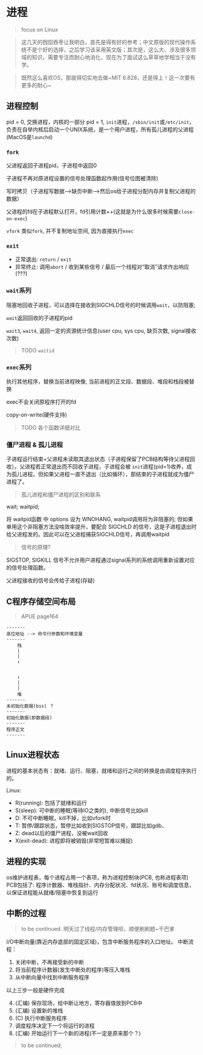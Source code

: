 # 进程

> focus on Linux

> 这几天的囫囵吞枣让我明白，首先是得有好的参考；中文原版的现代操作系统不是个好的选择，之后学习该采用英文版；其次是，这么大、涉及很多领域的知识，需要专注而耐心地消化，现在为了面试这么草草地学相当于没有学。

> 既然这么喜欢OS，那就得切实地去做~MIT 6.828，还是得上！这一次要有更多的耐心~

## 进程控制

pid = 0, 交换进程，内核的一部分
pid = 1, `init`进程，`/sbin/init`或`/etc/init`，负责在自举内核后启动一个UNIX系统，是一个用户进程，所有孤儿进程的父进程 (MacOS是`launchd`)

### `fork`

父进程返回子进程pid，子进程中返回0

子进程不再对原进程设置的信号处理函数起作用(信号位图被清除)

写时拷贝（子进程写数据-->缺页中断-->然后os给子进程分配内存并复制父进程的数据）

父进程的fd在子进程默认打开，fd引用计数++(这就是为什么很多时候需要`close-on-exec`)

`vfork` 类似`fork`, 并不复制地址空间, 因为直接执行`exec`

### `exit`

- 正常退出: `return` / `exit`
- 异常终止: 调用`abort` / 收到某些信号 / 最后一个线程对“取消”请求作出响应(???)

### `wait`系列

阻塞地回收子进程，可以选择在接收到SIGCHLD信号的时候调用`wait`，以防阻塞;

`wait`返回回收的子进程的pid

`wait3`, `wait4`, 返回一定的资源统计信息(user cpu, sys cpu, 缺页次数, signal接收次数)

> TODO `waitid`

### `exec`系列

执行其他程序，替换当前进程映像, 当前进程的正文段、数据段、堆段和栈段被替换

exec不会关闭原程序打开的fd

copy-on-write(硬件支持)

> TODO 各个函数详细对比

### 僵尸进程 & 孤儿进程

子进程运行结束+父进程未读取其退出状态（子进程保留了PCB结构等待父进程回收）。父进程若正常退出而不回收子进程，子进程会被 `init`进程(pid=1)收养，成为孤儿进程。但如果父进程一直不退出（比如循环），那结束的子进程就成为僵尸进程了。
> 孤儿进程和僵尸进程的区别和联系

wait; waitpid;

将 waitpid函数 中 options 设为 WNOHANG, waitpid调用将为非阻塞的; 但如果单用这个非阻塞方法没啥效率提升，要配合 SIGCHLD 的信号，这是子进程退出时给父进程发的。因此可以在父进程捕获SIGCHLD信号，再调用waitpid

> 信号的原理?

SIGSTOP, SIGKILL 信号不允许用户进程通过signal系列的系统调用重新设置对应的信号处理函数。

父进程接收的信号会传给子进程(存疑)

## C程序存储空间布局

> APUE page164

```
-------
高位地址 --> 命令行参数和环境变量
-------
    栈
    |
    |
    ↓


    ↑
    |
    |
    堆
-------
未初始化数据(bss) ？
-------
初始化数据(即数据段)
-------
程序正文
-------
```
## Linux进程状态

进程的基本状态有：就绪、运行、阻塞，就绪和运行之间的转换是由调度程序执行的。

Linux:
- R(running): 包括了就绪和运行
- S(sleep): 可中断的睡眠(等待IO之类的), 中断信号比如kill
- D: 不可中断睡眠，kill不掉，比如vfork时
- T: 暂停/跟踪状态，暂停比如收到SIGSTOP信号，跟踪比如gdb、
- Z: dead以后的僵尸进程，没被wait回收
- X(exit-dead): 进程即将被销毁(非常短暂难以捕捉)


## 进程的实现

os维护进程表，每个进程占用一个表项，称为进程控制块(PCB, 也称进程表项)
PCB包括了: 程序计数器、堆栈指针、内存分配状况、fd状况、账号和调度信息，以保证进程能从就绪/阻塞中恢复到运行

## 中断的过程

> to be continued. 明天过了线程/内存管理呗，顺便刷刷题~干巴爹

I/O中断向量(靠近内存底部的固定区域)，包含中断服务程序的入口地址。
中断流程：
1. 关闭中断，不再接受新的中断
2. 将当前程序计数器(发生中断处的程序)等压入堆栈
3. 从中断向量中找到中断服务程序

以上三步一般是硬件完成

4. (汇编) 保存现场，给中断让地方，寄存器值放到PCB中
5. (汇编) 设置新的堆栈
6. (C) 执行中断服务程序
7. 调度程序决定下一个将运行的进程
8. (汇编) 开始运行下一个新的进程(不一定是原来那个？) 

> to be continued;